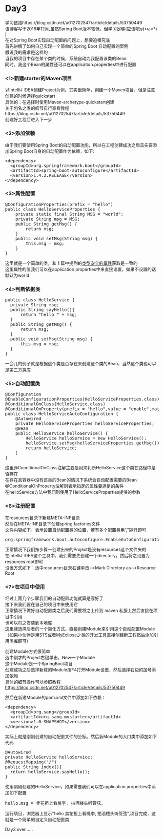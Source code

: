 <h1>Day3</h1>
学习链接https://blog.csdn.net/u012702547/article/details/53750449<br>
该博客写于2016年12月,虽然Spring Boot版本较低，但学习足够(应该吧φ(>ω<*) )<br>
在对Spring Boot实现自动配置的问题上，想要追根究底<br>
首先讲解了如何自己实现一个简单的Spring Boot 自动配置的案例<br>
假设我的需求是这样的：<br>
当我的项目中存在某个类的时候，系统自动为我配置该类的Bean<br>
同时，我这个Bean的属性还可以在application.properties中进行配置<br>
<h3><1>新建starter的Maven项目</h3>
以IntelliJ IDEA创建Project为例，其实很简单，创建一个Maven项目，但是注意创建的时候选择quickstart<br>
具体的：在选择时使用Maven-archetype-quickstart创建<br>
关于包名之类的细节自行查看教程<br>
https://blog.csdn.net/u012702547/article/details/53750449<br>
创建好工程后进入下一步
<h3><2>添加依赖</h3>
由于我们要使用Spring Boot的自动配置功能，所以在工程创建成功之后首先要添加Spring Boot自身的自动配置作为依赖，如下:
<pre>
&#60;dependency>
  &#60;groupId>org.springframework.boot&#60;/groupId>
  &#60;artifactId>spring-boot-autoconfigure&#60;/artifactId>
  &#60;version>1.4.2.RELEASE&#60;/version>
&#60;/dependency>
</pre>
<h3><3>属性配置</h3>
<pre>
@ConfigurationProperties(prefix = "hello")
public class HelloServiceProperties {
    private static final String MSG = "world";
    private String msg = MSG;
    public String getMsg() {
        return msg;
    }
    public void setMsg(String msg) {
        this.msg = msg;
    }
}
</pre>
这里就是一个简单的类，和上篇中提到的<u>类型安全的属性</u>获取是一致的<br>
这里属性的值我们可以在application.properties中来直接设置，如果不设置的话默认为world<br>
<h3><4>判断依据类</h3>
<pre>
public class HelloService {
  private String msg;
  public String sayHello(){
      return "hello " + msg;
  }
  public String getMsg() {
      return msg;
  }
  public void setMsg(String msg) {
      this.msg = msg;
  }
}</pre>
一会儿的例子就是根据这个类是否存在来创建这个类的Bean，当然这个类也可以是第三方类库
<h3><5>自动配置类</h3>
<pre>
@Configuration
@EnableConfigurationProperties(HelloServiceProperties.class)
@ConditionalOnClass(HelloService.class)
@ConditionalOnProperty(prefix = "hello",value = "enable",matchIfMissing = true)
public class HelloServiceAutoConfiguration {
    @Autowired
    private HelloServiceProperties helloServiceProperties;
    @Bean
    public HelloService helloService() {
        HelloService helloService = new HelloService();
        helloService.setMsg(helloServiceProperties.getMsg());
        return helloService;
    }
}
</pre>
这里@ConditionalOnClass注解主要是用来判断HelloService这个类在路径中是否存在<br>
在存在且容器中没有该类的Bean的情况下系统会自动配置需要的Bean<br>
@ConditionalOnProperty注解则表示指定的属性要满足的条件<br>
在helloService方法中我们则使用了HelloServiceProperties提供的参数<br>
<h3><6>注册配置</h3>
在resources目录下新建META-INF目录<br>
然后在META-INF目录下创建spring.factories文件<br>
文件内容如下，表示设置自动配置类的位置，若有多个配置类用”,”隔开即可
<pre>org.springframework.boot.autoconfigure.EnableAutoConfiguration=org.sang.HelloServiceAutoConfiguration</pre>
正常情况下我们按步骤一创建出来的Project是没有resources这个文件夹的<br>
在IntelliJ IDEA这个工具中，我们需要先创建一个directory，然后将之设置为resources root即可<br>
设置方式如下：选中resources目录右键单击-->Mark Directory as-->Resource Root
<h3><7>在项目中使用</h3>
经过上面几个步骤我们的自动配置功能就算是写好了<br>
接下来我们要在自己的项目中来使用它<br>
正常情况下做好自动配置类之后我们需要将之上传到 maven 私服上然后直接在项目中引用<br>
也可以将之安装到本地库<br>
这里我选择后者的一个简化方式，直接创建Module来引用这个自动配置Module（如果小伙伴是用STS或者MyEclipse之类的开发工具直接创建新工程然后添加引用类库即可）<br>

创建Module方式很简单<br>
选中刚才的Project右键单击，New一个Module<br>
这个Module是一个SpringBoot项目<br>
创建成功之后选择新建的Module按F4打开Module设置，然后选择右边的加号添加依赖<br>
具体的细节操作可以参照教程<br>
https://blog.csdn.net/u012702547/article/details/53750449<br>

然后在新建Module的pom.xml文件中添加如下依赖：
<pre>
&#60;dependency>
  &#60;groupId>org.sang&#60;/groupId>
  &#60;artifactId>org.sang.mystarter&#60;/artifactId>
  &#60;version>1.0-SNAPSHOT&#60;/version>
&#60;/dependency>
</pre>
实际上就是刚刚创建的自动配置文件的坐标。然后新Module的入口类中添加如下代码
<pre>
@Autowired
private HelloService helloService;
@RequestMapping("/")
public String index(){
  return helloService.sayHello();
}
</pre>
使用刚刚创建的HelloService，如果需要我们可以在application.properties中添加如下配置<br>
<pre>
hello.msg = 卖花担上看桃李, 拍酒楼头听管弦。
</pre>
运行项目，浏览器上显示"hello 卖花担上看桃李, 拍酒楼头听管弦",项目完成，这就是一个简单的自定义自动配置类

Day3 over......